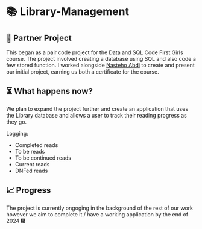 # 📚 Library-Management
## 🤝 Partner Project
This began as a pair code project for the Data and SQL Code First Girls course. The project involved creating a database using SQL and also code a few stored function.
I worked alongside [Nasteho Abdi](https://github.com/Nastehooo) to create and present our initial project, earning us both a certificate for the course.

## ⏳ What happens now?
We plan to expand the project further and create an application that uses the Library database and allows a user to track their reading progress as they go.

Logging:
- Completed reads
- To be reads
- To be continued reads
- Current reads
- DNFed reads

## 📈 Progress
The project is currently ongoging in the background of the rest of our work however we aim to complete it / have a working application by the end of 2024 🎆
